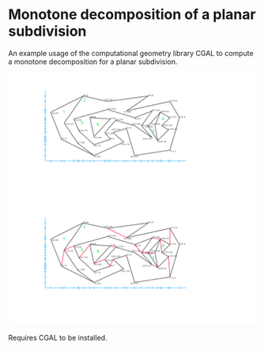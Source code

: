 # Monotone decomposition of a planar subdivision
An example usage of the computational geometry library 
CGAL to compute a monotone decomposition 
for a planar subdivision.

![Original](Examples/Original.svg)
![Decomposition](Examples/Decomposition.svg)

Requires CGAL to be installed.